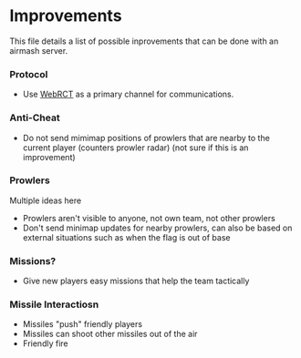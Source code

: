 
# Improvements

This file details a list of possible inprovements
that can be done with an airmash server.

### Protocol

 - Use [WebRCT](https://webrtc.org/) as a primary 
 channel for communications.

### Anti-Cheat

- Do not send mimimap positions of prowlers that
are nearby to the current player (counters prowler
radar) (not sure if this is an improvement)

### Prowlers
Multiple ideas here
- Prowlers aren't visible to anyone, not own team,
  not other prowlers
- Don't send minimap updates for nearby prowlers,
  can also be based on external situations such
	as when the flag is out of base

### Missions?
- Give new players easy missions that help the
  team tactically
	
### Missile Interactiosn
- Missiles "push" friendly players
- Missiles can shoot other missiles out of the air
- Friendly fire


